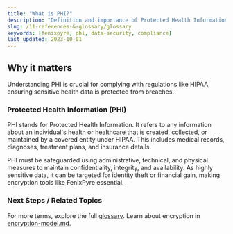 ```yaml
---
title: "What is PHI?"
description: "Definition and importance of Protected Health Information (PHI) in the context of data security and compliance."
slug: /11-references-&-glossary/glossary
keywords: [fenixpyre, phi, data-security, compliance]
last_updated: 2023-10-01
---
```


## Why it matters
Understanding PHI is crucial for complying with regulations like HIPAA, ensuring sensitive health data is protected from breaches.

### Protected Health Information (PHI)
PHI stands for Protected Health Information. It refers to any information about an individual's health or healthcare that is created, collected, or maintained by a covered entity under HIPAA. This includes medical records, diagnoses, treatment plans, and insurance details.

PHI must be safeguarded using administrative, technical, and physical measures to maintain confidentiality, integrity, and availability. As highly sensitive data, it can be targeted for identity theft or financial gain, making encryption tools like FenixPyre essential.

### Next Steps / Related Topics
For more terms, explore the full [glossary](../11-references-&-glossary/index.md). Learn about encryption in [encryption-model.md](../02-core-concepts/encryption-model.md).
